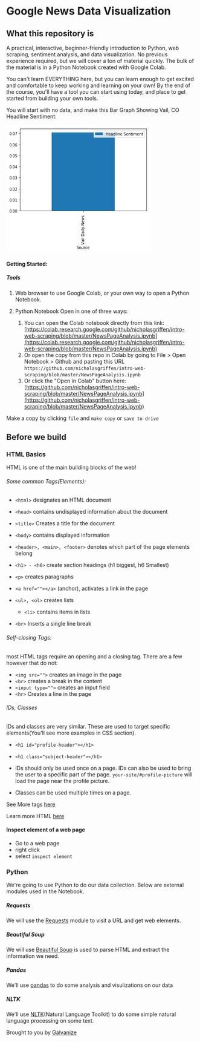 # Google News Data Visualization

## What this repository is

A practical, interactive, beginner-friendly introduction to Python, web scraping, sentiment analysis, and data visualization. No previous experience required, but we will cover a ton of material quickly. The bulk of the material is in a Python Notebook created with Google Colab.

You can't learn EVERYTHING here, but you can learn enough to get excited and comfortable to keep working and learning on your own! By the end of the course, you'll have a tool you can start using today, and place to get started from building your own tools. 

You will start with no data, and make this Bar Graph Showing Vail, CO Headline Sentiment: 

![Image of Bar Graph Showing Vail, CO Headline Sentiment](vailSentiment.png)

#### Getting Started:

##### Tools 

1) Web browser to use Google Colab, or your own way to open a Python Notebook.

2) Python Notebook Open in one of three ways: 
	1) You can open the Colab notebook directly from this link: [https://colab.research.google.com/github/nicholasgriffen/intro-web-scraping/blob/master/NewsPageAnalysis.ipynb](https://colab.research.google.com/github/nicholasgriffen/intro-web-scraping/blob/master/NewsPageAnalysis.ipynb)
	2) Or open the copy from this repo in Colab by going to File > Open Notebook > Github and pasting this URL `https://github.com/nicholasgriffen/intro-web-scraping/blob/master/NewsPageAnalysis.ipynb`
	3) Or click the "Open in Colab" button here: [https://github.com/nicholasgriffen/intro-web-scraping/blob/master/NewsPageAnalysis.ipynb](https://github.com/nicholasgriffen/intro-web-scraping/blob/master/NewsPageAnalysis.ipynb)



Make a copy by clicking `file` and `make copy` or `save to drive`

## Before we build

### HTML Basics

HTML is one of the main building blocks of the web!

###### Some common Tags(Elements):

- `<html>`	designates an HTML document
- `<head>`	contains undisplayed information about the document
- `<title>`	Creates a title for the document
- `<body>`	contains displayed information
- `<header>, <main>, <footer>` denotes which part of the page elements belong

- `<h1> - <h6>` create section headings (h1 biggest, h6 Smallest)
- `<p>` creates paragraphs
- `<a href=""></a>` (anchor), activates a link in the page
- `<ul>, <ol>` creates lists
  - `<li>` contains items in lists
- `<br>`	Inserts a single line break


###### Self-closing Tags:
most HTML tags require an opening and a closing tag. There are a few however that do not:

- `<img src="">` creates an image in the page
- `<br>` creates a break in the content
- `<input type="">` creates an input field
- `<hr>`	Creates a line in the page 

###### IDs, Classes
IDs and classes are very similar.
These are used to target specific elements(You'll see more examples in CSS section).
- `<h1 id="profile-header"></h1>`
- `<h1 class="subject-header"></h1>`

- IDs should only be used once on a page. IDs can also be used to bring the user to a specific part of the page. `your-site/#profile-picture` will load the page near the profile picture. 
- Classes can be used multiple times on a page. 


See More tags [here](https://www.w3schools.com/tags/ref_byfunc.asp)

Learn more HTML [here](https://www.w3schools.com/Html/)

	
#### Inspect element of a web page

- Go to a web page
- right click
- select `inspect element	`


### Python

We're going to use Python to do our data collection. Below are external modules used in the Notebook.

##### Requests

We will use the [Requests](http://docs.python-requests.org/en/master/) module to visit a URL and get web elements. 

##### Beautiful Soup

We will use [Beautiful Soup](https://www.crummy.com/software/BeautifulSoup/) is used to parse HTML and extract the information we need.

##### Pandas

We'll use [pandas](https://pandas.pydata.org/) to do some analysis and visulizations on our data 

##### NLTK

We'll use [NLTK](https://www.nltk.org/)(Natural Language Toolkit) to do some simple natural language processing on some text. 


Brought to you by [Galvanize](http://galvanize.com)
